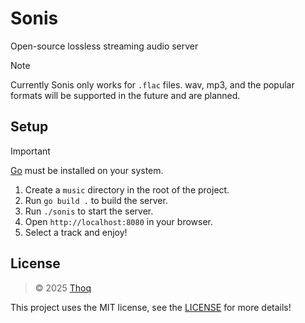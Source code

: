 # Sonis

Open-source lossless streaming audio server

> [!NOTE]
> Currently Sonis only works for `.flac` files.
> wav, mp3, and the popular formats will be supported in the future and are planned.

## Setup
> [!IMPORTANT]
> [Go](https://go.dev/) must be installed on your system.

1. Create a `music` directory in the root of the project.
2. Run `go build .` to build the server.
3. Run `./sonis` to start the server.
4. Open `http://localhost:8080` in your browser.
5. Select a track and enjoy!

## License
> © 2025 [Thoq](https://thoq.dev)

This project uses the MIT license, see the
[LICENSE](LICENSE) for more details!
